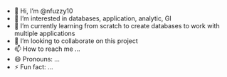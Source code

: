 - 👋 Hi, I’m @nfuzzy10
- 👀 I’m interested in databases, application, analytic, GI
- 🌱 I’m currently learning from scratch to create databases to work with multiple applications
- 💞️ I’m looking to collaborate on this project 
- 📫 How to reach me ...
- 😄 Pronouns: ...
- ⚡ Fun fact: ...

<!---
nfuzzy10/nfuzzy10 is a ✨ special ✨ repository because its `README.md` (this file) appears on your GitHub profile.
You can click the Preview link to take a look at your changes.
--->
